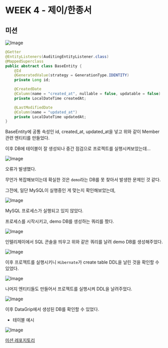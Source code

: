 # WEEK 4 - 제이/한종서

## 미션

![Image](/week04/mission/mission_1.png)

```java
@Getter
@EntityListeners(AuditingEntityListener.class)
@MappedSuperclass
public abstract class BaseEntity {
    @Id
    @GeneratedValue(strategy = GenerationType.IDENTITY)
    private Long id;

    @CreatedDate
    @Column(name = "created_at", nullable = false, updatable = false)
    private LocalDateTime createdAt;

    @LastModifiedDate
    @Column(name = "updated_at")
    private LocalDateTime updatedAt;
}
```

BaseEntity에 공통 속성인 id, created_at, updated_at을 넣고 위와 같이 Member 관련 엔티티를 만들었다.

이후 DB에 테이블이 잘 생성되나 중간 점검으로 프로젝트를 실행시켜보았는데...

![Image](/week04/mission/mission_2.png)

오류가 발생했다.

무언가 복잡해보이는데 확실한 것은 `demo`라는 DB를 못 찾아서 발생한 문제인 것 같다.

그전에, 일단 MySQL이 실행중인 게 맞는지 확인해보았는데,

![Image](/week04/mission/mission_3.png)

MySQL 프로세스가 실행되고 있지 않았다.

프로세스를 시작시키고, demo DB를 생성하는 쿼리를 짰다.

![Image](/week04/mission/mission_4.png)

인텔리제이에서 SQL 콘솔을 띄우고 위와 같은 쿼리를 날려 demo DB를 생성해주었다.

![Image](/week04/mission/mission_5.png)

이후 프로젝트를 실행시키니 `Hibernate`가 create table DDL을 날린 것을 확인할 수 있었다.

![Image](/week04/mission/mission_6.png)

나머지 엔티티들도 만들어서 프로젝트를 실행시켜 DDL을 날려주었다.

![Image](/week04/mission/mission_7.png)

이후 DataGrip에서 생성된 DB를 확인할 수 있었다.

- 테이블 예시

![Image](/week04/mission/mission_8.png)

[미션 레포지토리](https://github.com/dosp74/demo/tree/feature/chapter4)